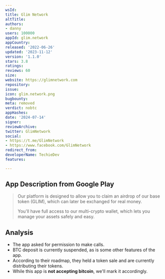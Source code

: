 ```yaml
---
wsId: 
title: Glim Network
altTitle: 
authors:
- danny
users: 100000
appId: glim.network
appCountry: 
released: '2022-06-26'
updated: '2023-11-12'
version: '1.1.0'
stars: 3.8
ratings: 
reviews: 60
size: 
website: https://glimnetwork.com
repository: 
issue: 
icon: glim.network.png
bugbounty: 
meta: removed
verdict: nobtc
appHashes: 
date: '2024-07-14'
signer: 
reviewArchive: 
twitter: GlimNetwork
social:
- https://t.me/GlimNetwork
- https://www.facebook.com/GlimNetwork
redirect_from: 
developerName: TechieDev
features: 

---
```


## App Description from Google Play 

> Our platform is designed to allow you to claim an airdrop of our base token (GLIM), which can later be exchanged for real money.
>
> You'll have full access to our multi-crypto wallet, which lets you manage your assets safely and easy.

## Analysis

- The app asked for permission to make calls. 
- BTC deposit is currently suspended, as is some other features of the app. 
- According to their roadmap, they held a token sale and are currently distributing their tokens. 
- While this app is **not accepting bitcoin**, we'll mark it accordingly.